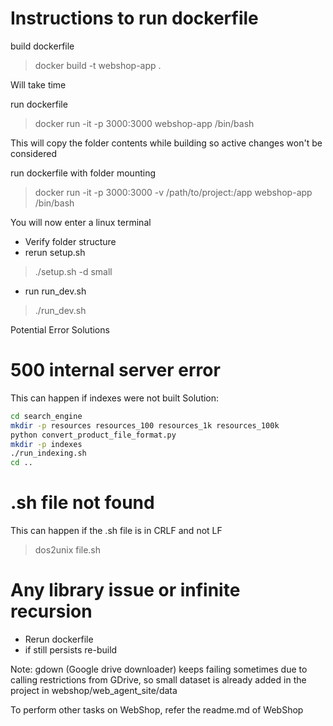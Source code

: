 # Instructions to run dockerfile

build dockerfile
> docker build -t webshop-app .

Will take time 

run dockerfile
> docker run -it -p 3000:3000 webshop-app /bin/bash

This will copy the folder contents while building so active changes won't be considered

run dockerfile with folder mounting
> docker run -it -p 3000:3000 -v /path/to/project:/app webshop-app /bin/bash


You will now enter a linux terminal
- Verify folder structure
- rerun setup.sh
> ./setup.sh -d small
- run run_dev.sh
> ./run_dev.sh

Potential Error Solutions

# 500 internal server error
This can happen if indexes were not built
Solution:
```bash
cd search_engine
mkdir -p resources resources_100 resources_1k resources_100k
python convert_product_file_format.py
mkdir -p indexes
./run_indexing.sh
cd .. 
```

# .sh file not found
This can happen if the .sh file is in CRLF and not LF
> dos2unix file.sh

# Any library issue or infinite recursion
- Rerun dockerfile
- if still persists re-build

Note:
gdown (Google drive downloader) keeps failing sometimes due to calling restrictions from GDrive, so small dataset is already added in the project in webshop/web_agent_site/data

To perform other tasks on WebShop, refer the readme.md of WebShop  

